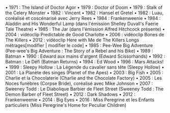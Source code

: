 •	1971 : The Island of Doctor Agor
•	1979 : Doctor of Doom
•	1979 : Stalk of the Celery Monster
•	1982 : Vincent
•	1982 : Hansel et Gretel
•	1982 : Luau, coréalisé et coscénarisé avec Jerry Rees
•	1984 : Frankenweenie
•	1984 : Aladdin and His Wonderful Lamp (dans l'émission Shelley Duvall's Faerie Tale Theatre)
•	1985 : The Jar (dans l'émission Alfred Hitchcock présente)
•	2004 : vidéoclip Predictable de Good Charlotte
•	2006 : vidéoclip Bones de The Killers
•	2012 : vidéoclip Here with Me de The Killers
Longs métrages[modifier | modifier le code]
•	1985 : Pee-Wee Big Adventure (Pee-wee's Big Adventure : The Story of a Rebel and his Bike)
•	1989 : Batman
•	1990 : Edward aux mains d'argent (Edward Scissorhands)
•	1992 : Batman : Le Défi (Batman Returns)
•	1994 : Ed Wood
•	1996 : Mars Attacks!
•	1999 : Sleepy Hollow : La Légende du cavalier sans tête (Sleepy Hollow)
•	2001 : La Planète des singes (Planet of the Apes)
•	2003 : Big Fish
•	2005 : Charlie et la Chocolaterie (Charlie and the Chocolate Factory)
•	2005 : Les Noces funèbres (Corpse Bride), coréalisé avec Mike Johnson
•	2007 : Sweeney Todd : Le Diabolique Barbier de Fleet Street (Sweeney Todd : The Demon Barber of Fleet Street)
•	2012 : Dark Shadows
•	2012 : Frankenweenie
•	2014 : Big Eyes
•	2016 : Miss Peregrine et les Enfants particuliers (Miss Peregrine's Home for Peculiar Children)

